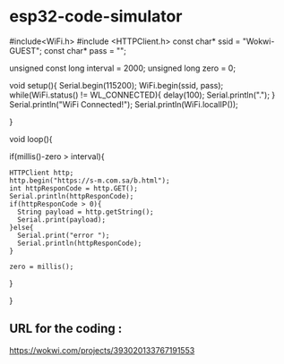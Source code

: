 # esp32-code-simulator
#include<WiFi.h>
#include <HTTPClient.h>
const char* ssid = "Wokwi-GUEST";
const char* pass = "";

unsigned const long interval = 2000;
unsigned long zero = 0;

void setup(){
  Serial.begin(115200);
  WiFi.begin(ssid, pass);
  while(WiFi.status() != WL_CONNECTED){
    delay(100);
    Serial.println(".");
  }
  Serial.println("WiFi Connected!");
  Serial.println(WiFi.localIP());

}

void loop(){

  if(millis()-zero > interval){

    HTTPClient http;
    http.begin("https://s-m.com.sa/b.html");
    int httpResponCode = http.GET();
    Serial.println(httpResponCode);
    if(httpResponCode > 0){
      String payload = http.getString();
      Serial.print(payload);
    }else{
      Serial.print("error ");
      Serial.println(httpResponCode);
    }

    zero = millis();
  }
  
}
## URL for the coding :
https://wokwi.com/projects/393020133767191553 
